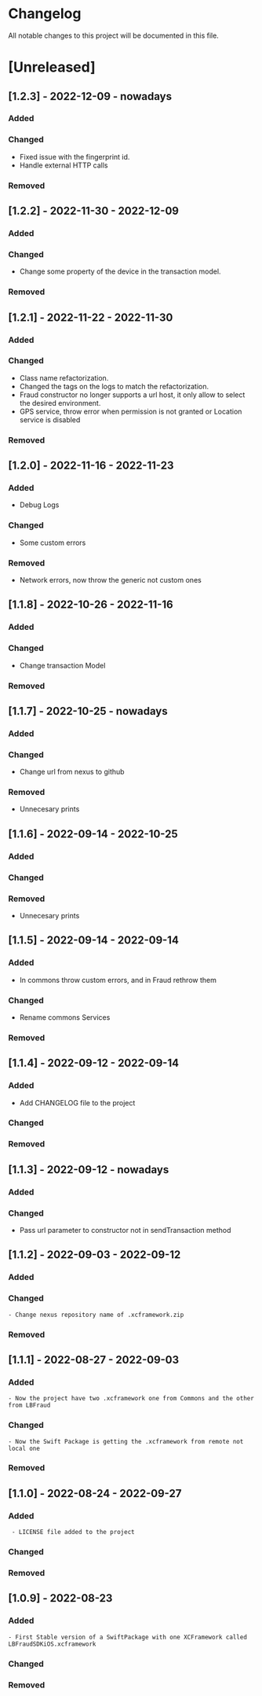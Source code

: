 # Changelog
All notable changes to this project will be documented in this file.

# [Unreleased]
## [1.2.3] - 2022-12-09 - nowadays
### Added 
### Changed 
  - Fixed issue with the fingerprint id.
  - Handle external HTTP calls
### Removed

## [1.2.2] - 2022-11-30 - 2022-12-09
### Added 
### Changed 
  - Change some property of the device in the transaction model.
### Removed
 
## [1.2.1] - 2022-11-22 - 2022-11-30
### Added 
### Changed 
  - Class name refactorization.
  - Changed the tags on the logs to match the refactorization.
  - Fraud constructor no longer supports a url host, it only allow to select the desired environment.
  - GPS service, throw error when permission is not granted or Location service is disabled
### Removed 

## [1.2.0] - 2022-11-16 - 2022-11-23
### Added
 - Debug Logs
### Changed
 - Some custom errors
### Removed
 - Network errors, now throw the generic not custom ones

## [1.1.8] - 2022-10-26 - 2022-11-16
### Added
### Changed
 - Change transaction Model
### Removed

## [1.1.7] - 2022-10-25 - nowadays
### Added
### Changed
 - Change url from nexus to github
### Removed
 - Unnecesary prints

## [1.1.6] - 2022-09-14 - 2022-10-25
### Added
### Changed
### Removed
 - Unnecesary prints

## [1.1.5] - 2022-09-14 - 2022-09-14
### Added
 - In commons throw custom errors, and in Fraud rethrow them
### Changed
 - Rename commons Services
### Removed

## [1.1.4] - 2022-09-12 - 2022-09-14
### Added
 - Add CHANGELOG file to the project
### Changed
### Removed

## [1.1.3] - 2022-09-12 - nowadays
### Added
### Changed
 - Pass url parameter to constructor not in sendTransaction method

## [1.1.2] - 2022-09-03 - 2022-09-12
### Added
### Changed
    - Change nexus repository name of .xcframework.zip
### Removed

## [1.1.1] - 2022-08-27 - 2022-09-03
### Added
    - Now the project have two .xcframework one from Commons and the other from LBFraud
### Changed
    - Now the Swift Package is getting the .xcframework from remote not local one
### Removed

## [1.1.0] - 2022-08-24 - 2022-09-27
### Added
     - LICENSE file added to the project

### Changed
### Removed
    
## [1.0.9] - 2022-08-23
### Added
    - First Stable version of a SwiftPackage with one XCFramework called LBFraudSDKiOS.xcframework

### Changed
### Removed
